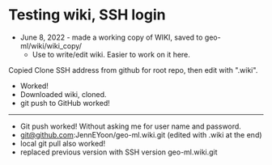 # Testing wiki, SSH login  

* June 8, 2022 - made a working copy of WIKI, saved to geo-ml/wiki/wiki_copy/  
   - Use to write/edit wiki.  Easier to work on it here.  

Copied Clone SSH address from github for root repo, then edit with ".wiki".   
  * Worked!   
  * Downloaded wiki, cloned.  
  * git push to GitHub worked!    
---   
  * Git push worked!  Without asking me for user name and password.
  * git@github.com:JennEYoon/geo-ml.wiki.git  (edited with .wiki at the end)  
  * local git pull also worked!  
  * replaced previous version with SSH version geo-ml.wiki.git  

 
